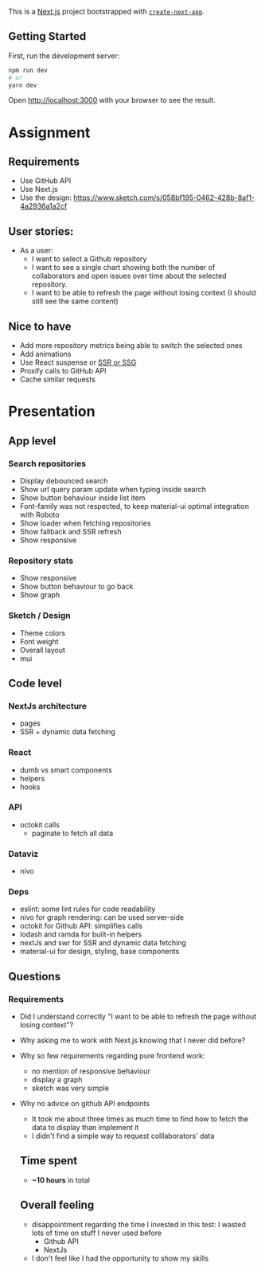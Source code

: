 This is a [Next.js](https://nextjs.org/) project bootstrapped with [`create-next-app`](https://github.com/vercel/next.js/tree/canary/packages/create-next-app).

## Getting Started

First, run the development server:

```bash
npm run dev
# or
yarn dev
```

Open [http://localhost:3000](http://localhost:3000) with your browser to see the result.


# Assignment

## Requirements

- Use GitHub API
- Use Next.js
- Use the design: https://www.sketch.com/s/058bf195-0462-428b-8af1-4a2936a1a2cf

## User stories:

- As a user:
  - I want to select a Github repository  
  - I want to see a single chart showing both the number of collaborators and open issues over time about the selected repository.
  - I want to be able to refresh the page without losing context (I should still see the same content)
  
  
## Nice to have

- Add more repository metrics being able to switch the selected ones
- Add animations
- Use React suspense or [SSR or SSG](https://nextjs.org/docs/basic-features/typescript#static-generation-and-server-side-rendering)
- Proxify calls to GitHub API
- Cache similar requests

# Presentation

## App level

### Search repositories

- Display debounced search
- Show url query param update when typing inside search
- Show button behaviour inside list item
- Font-family was not respected, to keep material-ui optimal integration with Roboto
- Show loader when fetching repositories
- Show fallback and SSR refresh
- Show responsive

### Repository stats

- Show responsive
- Show button behaviour to go back
- Show graph

### Sketch / Design

- Theme colors
- Font weight
- Overall layout
- mui

## Code level

### NextJs architecture

- pages
- SSR + dynamic data fetching

### React

- dumb vs smart components
- helpers
- hooks

### API

- octokit calls
  - paginate to fetch all data

### Dataviz

- nivo

### Deps

- eslint: some lint rules for code readability
- nivo for graph rendering: can be used server-side
- octokit for Github API: simplifies calls
- lodash and ramda for built-in helpers
- nextJs and swr for SSR and dynamic data fetching
- material-ui for design, styling, base components

## Questions

### Requirements

- Did I understand correctly "I want to be able to refresh the page without losing context"?
- Why asking me to work with Next.js knowing that I never did before?
- Why so few requirements regarding pure frontend work:
  - no mention of responsive behaviour
  - display a graph
  - sketch was very simple
- Why no advice on github API endpoints
  - It took me about three times as much time to find how to fetch the data to display than implement it
  - I didn't find a simple way to request colllaborators' data


  ## Time spent

  - **~10 hours** in total

  ## Overall feeling

  - disappointment regarding the time I invested in this test: I wasted lots of time on stuff I never used before
    - Github API
    - NextJs
  - I don't feel like I had the opportunity to show my skills
